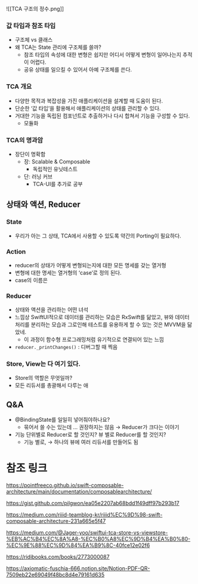 
![[TCA 구조의 정수.png]]
### 값 타입과 참조 타입

- 구조체 vs 클래스
- 왜 TCA는 State 관리에 구조체를 쓸까?
    - 참조 타입의 속성에 대한 변형은 쉽지만 어디서 어떻게 변형이 일어나는지 추적이 어렵다.
    - 공유 상태를 일으킬 수 있어서 아예 구조체를 쓴다.

### TCA 개요

- 다양한 목적과 복잡성을 가진 애플리케이션을 설계할 때 도움이 된다.
- 단순한 ‘값 타입’을 활용해서 애플리케이션의 상태를 관리할 수 있다.
- 거대한 기능을 독립된 컴포넌트로 추출하거나 다시 합쳐서 기능을 구성할 수 있다.
    - 모듈화

### TCA의 명과암

- 장단이 명확함
    - 장: Scalable & Composable
        - 독립적인 유닛테스트
    - 단: 러닝 커브
        - TCA-UI를 추가로 공부

## 상태와 액션, Reducer

### State

- 우리가 아는 그 상태, TCA에서 사용할 수 있도록 약간의 Porting이 필요하다.

### Action

- reducer의 상태가 어떻게 변형되는지에 대한 모든 명세를 갖는 열거형
- 변형에 대한 명세는 열거형의 ‘case’로 정의 된다.
- case의 이름은

### Reducer

- 상태와 액션을 관리하는 어떤 녀석
- 느낌상 SwiftUI적으로 데이터를 관리하는 모습은 RxSwift를 닮았고, 뷰와 데이터처리를 분리하는 모습과 그로인해 테스트를 유용하게 할 수 있는 것은 MVVM을 닮았네.
    - 이 과정이 함수형 프로그래밍처럼 유기적으로 연결되어 있는 느낌
- `reducer._printChanges()` : 디버그할 때 찍음

### Store, View는 다 여기 있다.
- Store의 역할은 무엇일까?
- 모든 리듀서를 총괄해서 다루는 애

## Q&A
- @BindingState를 일일히 넣어줘야하나요?
    - 묶어서 쓸 수는 있는데 … 권장하지는 않음 → Reducer가 크다는 이야기
- 기능 단위별로 Reducer로 할 것인지? 뷰 별로 Reducer를 할 것인지?
    - 기능 별로, → 하나의 뷰에 여러 리듀서를 만들어도 됨

# 참조 링크

https://pointfreeco.github.io/swift-composable-architecture/main/documentation/composablearchitecture/

https://gist.github.com/pilgwon/ea05e2207ab68bdd1f49dff97b293b17

https://medium.com/riiid-teamblog-kr/riiid%EC%9D%98-swift-composable-architecture-231a665e5f47

https://medium.com/@Jager-yoo/swiftui-tca-store-vs-viewstore-%EB%AC%B4%EC%8A%A8-%EC%B0%A8%EC%9D%B4%EA%B0%80-%EC%9E%88%EC%9D%84%EA%B9%8C-40fce12e02f6

https://ridibooks.com/books/2773000087

https://axiomatic-fuschia-666.notion.site/Notion-PDF-QR-7509eb22e69049f48bc8d4e79161d635